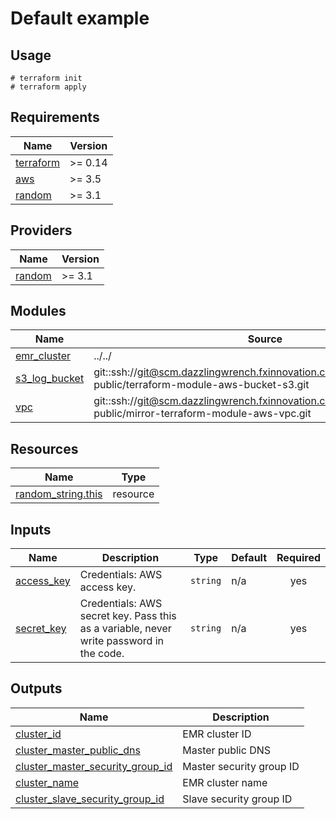 # Default example

## Usage

```
# terraform init
# terraform apply
```

<!-- BEGINNING OF PRE-COMMIT-TERRAFORM DOCS HOOK -->
## Requirements

| Name | Version |
|------|---------|
| <a name="requirement_terraform"></a> [terraform](#requirement\_terraform) | >= 0.14 |
| <a name="requirement_aws"></a> [aws](#requirement\_aws) | >= 3.5 |
| <a name="requirement_random"></a> [random](#requirement\_random) | >= 3.1 |

## Providers

| Name | Version |
|------|---------|
| <a name="provider_random"></a> [random](#provider\_random) | >= 3.1 |

## Modules

| Name | Source | Version |
|------|--------|---------|
| <a name="module_emr_cluster"></a> [emr\_cluster](#module\_emr\_cluster) | ../../ | n/a |
| <a name="module_s3_log_bucket"></a> [s3\_log\_bucket](#module\_s3\_log\_bucket) | git::ssh://git@scm.dazzlingwrench.fxinnovation.com:2222/fxinnovation-public/terraform-module-aws-bucket-s3.git | 3.0.0 |
| <a name="module_vpc"></a> [vpc](#module\_vpc) | git::ssh://git@scm.dazzlingwrench.fxinnovation.com:2222/fxinnovation-public/mirror-terraform-module-aws-vpc.git | v3.6.0 |

## Resources

| Name | Type |
|------|------|
| [random_string.this](https://registry.terraform.io/providers/hashicorp/random/latest/docs/resources/string) | resource |

## Inputs

| Name | Description | Type | Default | Required |
|------|-------------|------|---------|:--------:|
| <a name="input_access_key"></a> [access\_key](#input\_access\_key) | Credentials: AWS access key. | `string` | n/a | yes |
| <a name="input_secret_key"></a> [secret\_key](#input\_secret\_key) | Credentials: AWS secret key. Pass this as a variable, never write password in the code. | `string` | n/a | yes |

## Outputs

| Name | Description |
|------|-------------|
| <a name="output_cluster_id"></a> [cluster\_id](#output\_cluster\_id) | EMR cluster ID |
| <a name="output_cluster_master_public_dns"></a> [cluster\_master\_public\_dns](#output\_cluster\_master\_public\_dns) | Master public DNS |
| <a name="output_cluster_master_security_group_id"></a> [cluster\_master\_security\_group\_id](#output\_cluster\_master\_security\_group\_id) | Master security group ID |
| <a name="output_cluster_name"></a> [cluster\_name](#output\_cluster\_name) | EMR cluster name |
| <a name="output_cluster_slave_security_group_id"></a> [cluster\_slave\_security\_group\_id](#output\_cluster\_slave\_security\_group\_id) | Slave security group ID |
<!-- END OF PRE-COMMIT-TERRAFORM DOCS HOOK -->
